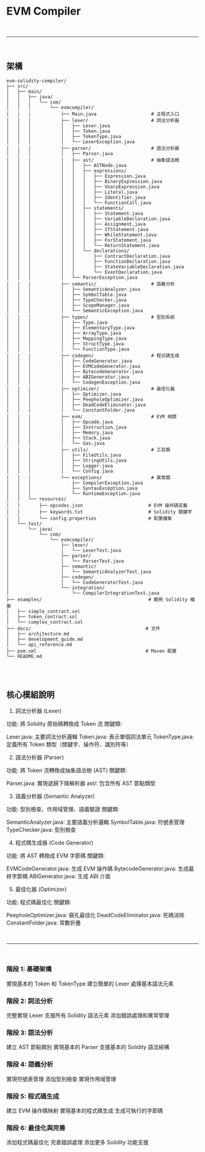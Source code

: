 # EVM Compiler

<br>

---

<br>

## 架構

```
evm-solidity-compiler/
├── src/
│   ├── main/
│   │   ├── java/
│   │   │   └── com/
│   │   │       └── evmcompiler/
│   │   │           ├── Main.java                    # 主程式入口
│   │   │           ├── lexer/                       # 詞法分析器
│   │   │           │   ├── Lexer.java
│   │   │           │   ├── Token.java
│   │   │           │   ├── TokenType.java
│   │   │           │   └── LexerException.java
│   │   │           ├── parser/                      # 語法分析器
│   │   │           │   ├── Parser.java
│   │   │           │   ├── ast/                     # 抽象語法樹
│   │   │           │   │   ├── ASTNode.java
│   │   │           │   │   ├── expressions/
│   │   │           │   │   │   ├── Expression.java
│   │   │           │   │   │   ├── BinaryExpression.java
│   │   │           │   │   │   ├── UnaryExpression.java
│   │   │           │   │   │   ├── Literal.java
│   │   │           │   │   │   ├── Identifier.java
│   │   │           │   │   │   └── FunctionCall.java
│   │   │           │   │   ├── statements/
│   │   │           │   │   │   ├── Statement.java
│   │   │           │   │   │   ├── VariableDeclaration.java
│   │   │           │   │   │   ├── Assignment.java
│   │   │           │   │   │   ├── IfStatement.java
│   │   │           │   │   │   ├── WhileStatement.java
│   │   │           │   │   │   ├── ForStatement.java
│   │   │           │   │   │   └── ReturnStatement.java
│   │   │           │   │   └── declarations/
│   │   │           │   │       ├── ContractDeclaration.java
│   │   │           │   │       ├── FunctionDeclaration.java
│   │   │           │   │       ├── StateVariableDeclaration.java
│   │   │           │   │       └── EventDeclaration.java
│   │   │           │   └── ParserException.java
│   │   │           ├── semantic/                    # 語義分析
│   │   │           │   ├── SemanticAnalyzer.java
│   │   │           │   ├── SymbolTable.java
│   │   │           │   ├── TypeChecker.java
│   │   │           │   ├── ScopeManager.java
│   │   │           │   └── SemanticException.java
│   │   │           ├── types/                       # 型別系統
│   │   │           │   ├── Type.java
│   │   │           │   ├── ElementaryType.java
│   │   │           │   ├── ArrayType.java
│   │   │           │   ├── MappingType.java
│   │   │           │   ├── StructType.java
│   │   │           │   └── FunctionType.java
│   │   │           ├── codegen/                     # 程式碼生成
│   │   │           │   ├── CodeGenerator.java
│   │   │           │   ├── EVMCodeGenerator.java
│   │   │           │   ├── BytecodeGenerator.java
│   │   │           │   ├── ABIGenerator.java
│   │   │           │   └── CodegenException.java
│   │   │           ├── optimizer/                   # 最佳化器
│   │   │           │   ├── Optimizer.java
│   │   │           │   ├── PeepholeOptimizer.java
│   │   │           │   ├── DeadCodeEliminator.java
│   │   │           │   └── ConstantFolder.java
│   │   │           ├── evm/                         # EVM 相關
│   │   │           │   ├── Opcode.java
│   │   │           │   ├── Instruction.java
│   │   │           │   ├── Memory.java
│   │   │           │   ├── Stack.java
│   │   │           │   └── Gas.java
│   │   │           ├── utils/                       # 工具類
│   │   │           │   ├── FileUtils.java
│   │   │           │   ├── StringUtils.java
│   │   │           │   ├── Logger.java
│   │   │           │   └── Config.java
│   │   │           └── exceptions/                  # 異常類
│   │   │               ├── CompilerException.java
│   │   │               ├── SyntaxException.java
│   │   │               └── RuntimeException.java
│   │   └── resources/
│   │       ├── opcodes.json                        # EVM 操作碼定義
│   │       ├── keywords.txt                        # Solidity 關鍵字
│   │       └── config.properties                   # 配置檔案
│   └── test/
│       └── java/
│           └── com/
│               └── evmcompiler/
│                   ├── lexer/
│                   │   └── LexerTest.java
│                   ├── parser/
│                   │   └── ParserTest.java
│                   ├── semantic/
│                   │   └── SemanticAnalyzerTest.java
│                   ├── codegen/
│                   │   └── CodeGeneratorTest.java
│                   └── integration/
│                       └── CompilerIntegrationTest.java
├── examples/                                       # 範例 Solidity 檔案
│   ├── simple_contract.sol
│   ├── token_contract.sol
│   └── complex_contract.sol
├── docs/                                          # 文件
│   ├── architecture.md
│   ├── development_guide.md
│   └── api_reference.md
├── pom.xml                                        # Maven 配置
└── README.md
```

<br>
<br>

## 核心模組說明

1. 詞法分析器 (Lexer)

功能: 將 Solidity 原始碼轉換成 Token 流
關鍵類:

Lexer.java: 主要詞法分析邏輯
Token.java: 表示單個詞法單元
TokenType.java: 定義所有 Token 類型（關鍵字、操作符、識別符等）

2. 語法分析器 (Parser)

功能: 將 Token 流轉換成抽象語法樹 (AST)
關鍵類:

Parser.java: 實現遞歸下降解析器
ast/: 包含所有 AST 節點類型

3. 語義分析器 (Semantic Analyzer)

功能: 型別檢查、作用域管理、語義驗證
關鍵類:

SemanticAnalyzer.java: 主要語義分析邏輯
SymbolTable.java: 符號表管理
TypeChecker.java: 型別檢查

4. 程式碼生成器 (Code Generator)

功能: 將 AST 轉換成 EVM 字節碼
關鍵類:

EVMCodeGenerator.java: 生成 EVM 操作碼
BytecodeGenerator.java: 生成最終字節碼
ABIGenerator.java: 生成 ABI 介面

5. 最佳化器 (Optimizer)

功能: 程式碼最佳化
關鍵類:

PeepholeOptimizer.java: 窺孔最佳化
DeadCodeEliminator.java: 死碼消除
ConstantFolder.java: 常數折疊


<br>

---

<br>

### 階段 1: 基礎架構

實現基本的 Token 和 TokenType
建立簡單的 Lexer 處理基本語法元素

### 階段 2: 詞法分析

完整實現 Lexer
支援所有 Solidity 語法元素
添加錯誤處理和異常管理

### 階段 3: 語法分析

建立 AST 節點類別
實現基本的 Parser
支援基本的 Solidity 語法結構

### 階段 4: 語義分析

實現符號表管理
添加型別檢查
實現作用域管理

### 階段 5: 程式碼生成

建立 EVM 操作碼映射
實現基本的程式碼生成
生成可執行的字節碼

### 階段 6: 最佳化與完善

添加程式碼最佳化
完善錯誤處理
添加更多 Solidity 功能支援